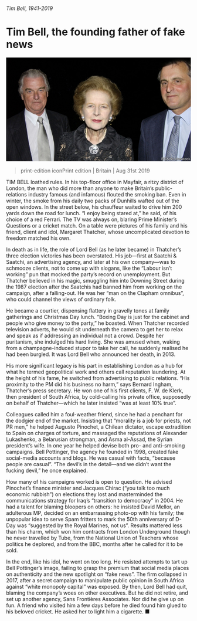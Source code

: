 ###### Tim Bell, 1941-2019

# Tim Bell, the founding father of fake news 

![image](images/20190831_BRP003_0.jpg) 

> print-edition iconPrint edition | Britain | Aug 31st 2019 

TIM BELL loathed rules. In his top-floor office in Mayfair, a ritzy district of London, the man who did more than anyone to make Britain’s public-relations industry famous (and infamous) flouted the smoking ban. Even in winter, the smoke from his daily two packs of Dunhills wafted out of the open windows. In the street below, his chauffeur waited to drive him 200 yards down the road for lunch. “I enjoy being stared at,” he said, of his choice of a red Ferrari. The TV was always on, blaring Prime Minister’s Questions or a cricket match. On a table were pictures of his family and his friend, client and idol, Margaret Thatcher, whose uncomplicated devotion to freedom matched his own. 

In death as in life, the role of Lord Bell (as he later became) in Thatcher’s three election victories has been overstated. His job—first at Saatchi & Saatchi, an advertising agency, and later at his own company—was to schmooze clients, not to come up with slogans, like the “Labour isn’t working” pun that mocked the party’s record on unemployment. But Thatcher believed in his magic, smuggling him into Downing Street during the 1987 election after the Saatchis had banned him from working on the campaign, after a falling-out. He was her “man on the Clapham omnibus”, who could channel the views of ordinary folk. 

He became a courtier, dispensing flattery in gravelly tones at family gatherings and Christmas Day lunch. “Boxing Day is just for the cabinet and people who give money to the party,” he boasted. When Thatcher recorded television adverts, he would sit underneath the camera to get her to relax and speak as if addressing an individual not a crowd. Despite her puritanism, she indulged his hard living. She was amused when, waking from a champagne-induced stupor to take her call, he suddenly realised he had been burgled. It was Lord Bell who announced her death, in 2013. 

His more significant legacy is his part in establishing London as a hub for what he termed geopolitical work and others call reputation laundering. At the height of his fame, he switched from advertising to public relations. “His proximity to the PM did his business no harm,” says Bernard Ingham, Thatcher’s press secretary. He won one of his first clients, F. W. de Klerk, then president of South Africa, by cold-calling his private office, supposedly on behalf of Thatcher—which he later insisted “was at least 10% true”. 

Colleagues called him a foul-weather friend, since he had a penchant for the dodgier end of the market. Insisting that “morality is a job for priests, not PR men,” he helped Augusto Pinochet, a Chilean dictator, escape extradition to Spain on charges of torture, and massaged the reputations of Alexander Lukashenko, a Belarusian strongman, and Asma al-Assad, the Syrian president’s wife. In one year he helped devise both pro- and anti-smoking campaigns. Bell Pottinger, the agency he founded in 1998, created fake social-media accounts and blogs. He was casual with facts, “because people are casual”. “The devil’s in the detail—and we didn’t want the fucking devil,” he once explained. 

How many of his campaigns worked is open to question. He advised Pinochet’s finance minister and Jacques Chirac (“you talk too much economic rubbish”) on elections they lost and masterminded the communications strategy for Iraq’s “transition to democracy” in 2004. He had a talent for blaming bloopers on others: he insisted David Mellor, an adulterous MP, decided on an embarrassing photo-op with his family; the unpopular idea to serve Spam fritters to mark the 50th anniversary of D-Day was “suggested by the Royal Marines, not us”. Results mattered less than his charm, which won him contracts from London Underground though he never travelled by Tube, from the National Union of Teachers whose politics he deplored, and from the BBC, months after he called for it to be sold. 

In the end, like his idol, he went on too long. He resisted attempts to tart up Bell Pottinger’s image, failing to grasp the premium that social media places on authenticity and the new spotlight on “fake news”. The firm collapsed in 2017, after a secret campaign to manipulate public opinion in South Africa against “white monopoly capital” was exposed. By then, Lord Bell had quit, blaming the company’s woes on other executives. But he did not retire, and set up another agency, Sans Frontières Associates. Nor did he give up on fun. A friend who visited him a few days before he died found him glued to his beloved cricket. He asked her to light him a cigarette. ■ 

